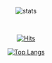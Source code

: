<div align=center> 
  
![stats](https://github-readme-stats.vercel.app/api?username=spearkkk&count_private=true&show_icons=true&theme=gruvbox&custom_title=---&hide_rank=true&line_height=35&show_owner=false)
  
<br/>


[![Hits](https://hits.seeyoufarm.com/api/count/incr/badge.svg?url=https%3A%2F%2Fgithub.com%2Fspearkkk&count_bg=%23555555&title_bg=%23555555&icon=apple.svg&icon_color=%23FFFFFF&title=hits&edge_flat=true)](https://hits.seeyoufarm.com)
  

[![Top Langs](https://github-readme-stats.vercel.app/api/top-langs/?username=spearkkk&show_icons=true&theme=gruvbox&custom_title=---&count_private=true&line_height=35&&langs_count=10&hide==c%2B%2B,r)](https://github.com/anuraghazra/github-readme-stats)


  
</div>

